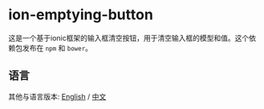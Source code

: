 # ion-emptying-button

这是一个基于ionic框架的输入框清空按钮，用于清空输入框的模型和值。这个依赖包发布在 `npm` 和 `bower`。

## 语言
其他与语言版本: [English](https://github.com/jarden-liu/ion-emptying-button/blob/master/README.md) / [中文](https://github.com/jarden-liu/ion-emptying-button/blob/master/README.zh-cn.md)
